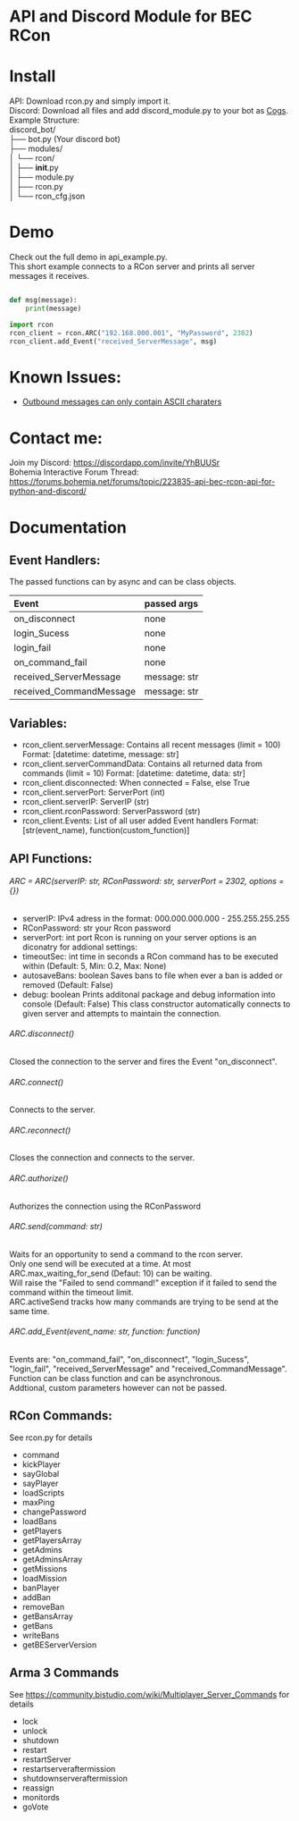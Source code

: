 # API and Discord Module for BEC RCon

# Install

API: Download rcon.py and simply import it.  
Discord: Download all files and add discord_module.py to your bot as [Cogs](https://discordpy.readthedocs.io/en/latest/ext/commands/cogs.html).  
Example Structure:  
 discord_bot/  
 ├── bot.py (Your discord bot)    
 ├── modules/  
 │     └── rcon/  
 │          ├── __init__.py  
 │          ├── module.py  
 │          ├── rcon.py  
 │          └── rcon_cfg.json  

# Demo
Check out the full demo in api_example.py.  
This short example connects to a RCon server and prints all server messages it receives.
```python

def msg(message):
    print(message)

import rcon
rcon_client = rcon.ARC("192.168.000.001", "MyPassword", 2302)
rcon_client.add_Event("received_ServerMessage", msg)

```
# Known Issues:
* [Outbound messages can only contain ASCII charaters](https://github.com/Yoshi-E/Python-BEC-RCon/issues/1)

# Contact me:
Join my Discord: https://discordapp.com/invite/YhBUUSr  
Bohemia Interactive Forum Thread: https://forums.bohemia.net/forums/topic/223835-api-bec-rcon-api-for-python-and-discord/

# Documentation
## Event Handlers:
The passed functions can by async and can be class objects.

| Event                   | passed args   |
|:----------------------- |:--------------|
| on_disconnect           | none          |
| login_Sucess            | none          |
| login_fail              | none          |
| on_command_fail         | none          |
| received_ServerMessage  | message: str  |
| received_CommandMessage | message: str  |

## Variables:
* rcon_client.serverMessage: Contains all recent messages (limit = 100) Format: [datetime: datetime, message: str]
* rcon_client.serverCommandData: Contains all returned data from commands (limit = 10) Format: [datetime: datetime, data: str]
* rcon_client.disconnected: When connected = False, else True
* rcon_client.serverPort: ServerPort (int)
* rcon_client.serverIP: ServerIP (str)
* rcon_client.rconPassword: ServerPassword (str)
* rcon_client.Events: List of all user added Event handlers Format: [str(event_name), function(custom_function)]

## API Functions:

###### ARC = ARC(serverIP: str, RConPassword: str, serverPort = 2302, options = {})
* serverIP: 			IPv4 adress in the format: 000.000.000.000 - 255.255.255.255
* RConPassword: str 	your Rcon password
* serverPort: int 		port Rcon is running on your server
options is an diconatry for addional settings: 
* timeoutSec: int		time in seconds a RCon command has to be executed within (Default: 5, Min: 0.2, Max: None)
* autosaveBans: boolean	Saves bans to file when ever a ban is added or removed (Default: False)
* debug: boolean		Prints additonal package and debug information into console (Default: False)
This class constructor automatically connects to given server and attempts to maintain the connection.
###### ARC.disconnect()
Closed the connection to the server and fires the Event "on_disconnect".
###### ARC.connect()
Connects to the server.
###### ARC.reconnect()
Closes the connection and connects to the server.
###### ARC.authorize()
Authorizes the connection using the RConPassword
###### ARC.send(command: str) <async>
Waits for an opportunity to send a command to the rcon server.  
Only one send will be executed at a time. At most ARC.max_waiting_for_send (Defaut: 10) can be waiting.  
Will raise the "Failed to send command!" exception if it failed to send the command within the timeout limit.  
ARC.activeSend tracks how many commands are trying to be send at the same time.  
###### ARC.add_Event(event_name: str, function: function)
Events are: "on_command_fail", "on_disconnect", "login_Sucess", "login_fail", "received_ServerMessage" and "received_CommandMessage".  
Function can be class function and can be asynchronous.  
Addtional, custom parameters however can not be passed.  

## RCon Commands:
See rcon.py for details
* command
* kickPlayer
* sayGlobal
* sayPlayer
* loadScripts
* maxPing
* changePassword
* loadBans
* getPlayers
* getPlayersArray
* getAdmins
* getAdminsArray
* getMissions
* loadMission
* banPlayer
* addBan
* removeBan
* getBansArray
* getBans
* writeBans
* getBEServerVersion

## Arma 3 Commands
See https://community.bistudio.com/wiki/Multiplayer_Server_Commands for details
* lock
* unlock
* shutdown
* restart
* restartServer
* restartserveraftermission
* shutdownserveraftermission
* reassign
* monitords
* goVote

